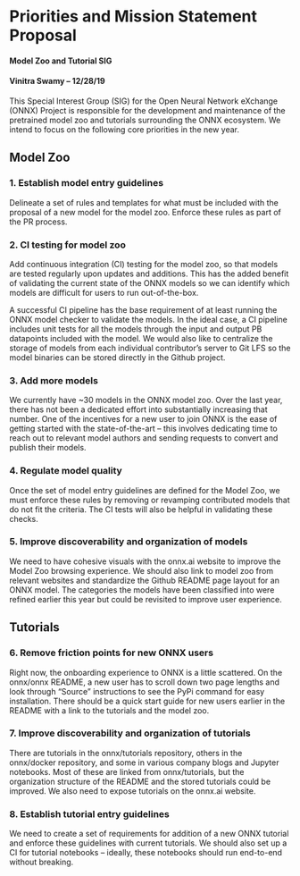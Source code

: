 # Priorities and Mission Statement Proposal
#### Model Zoo and Tutorial SIG
#### Vinitra Swamy – 12/28/19

This Special Interest Group (SIG) for the Open Neural Network eXchange (ONNX) Project is responsible for the development and maintenance of the pretrained model zoo and tutorials surrounding the ONNX ecosystem. We intend to focus on the following core priorities in the new year.

## Model Zoo

### 1. Establish model entry guidelines

Delineate a set of rules and templates for what must be included with the proposal of a new model for the model zoo. Enforce these rules as part of the PR process.

### 2. CI testing for model zoo

Add continuous integration (CI) testing for the model zoo, so that models are tested regularly upon updates and additions. This has the added benefit of validating the current state of the ONNX models so we can identify which models are difficult for users to run out-of-the-box.

A successful CI pipeline has the base requirement of at least running the ONNX model checker to validate the models. In the ideal case, a CI pipeline includes unit tests for all the models through the input and output PB datapoints included with the model. We would also like to centralize the storage of models from each individual contributor’s server to Git LFS so the model binaries can be stored directly in the Github project.

### 3. Add more models

We currently have ~30 models in the ONNX model zoo. Over the last year, there has not been a dedicated effort into substantially increasing that number. One of the incentives for a new user to join ONNX is the ease of getting started with the state-of-the-art – this involves dedicating time to reach out to relevant model authors and sending requests to convert and publish their models.  

### 4. Regulate model quality

Once the set of model entry guidelines are defined for the Model Zoo, we must enforce these rules by removing or revamping contributed models that do not fit the criteria. The CI tests will also be helpful in validating these checks.

### 5. Improve discoverability and organization of models

We need to have cohesive visuals with the onnx.ai website to improve the Model Zoo browsing experience. We should also link to model zoo from relevant websites and standardize the Github README page layout for an ONNX model. The categories the models have been classified into were refined earlier this year but could be revisited to improve user experience.


## Tutorials

### 6. Remove friction points for new ONNX users

Right now, the onboarding experience to ONNX is a little scattered. On the onnx/onnx README, a new user has to scroll down two page lengths and look through “Source” instructions to see the PyPi command for easy installation. There should be a quick start guide for new users earlier in the README with a link to the tutorials and the model zoo.

### 7. Improve discoverability and organization of tutorials

There are tutorials in the onnx/tutorials repository, others in the onnx/docker repository, and some in various company blogs and Jupyter notebooks. Most of these are linked from onnx/tutorials, but the organization structure of the README and the stored tutorials could be improved. We also need to expose tutorials on the onnx.ai website.

### 8. Establish tutorial entry guidelines

We need to create a set of requirements for addition of a new ONNX tutorial and enforce these guidelines with current tutorials. We should also set up a CI for tutorial notebooks – ideally, these notebooks should run end-to-end without breaking.
